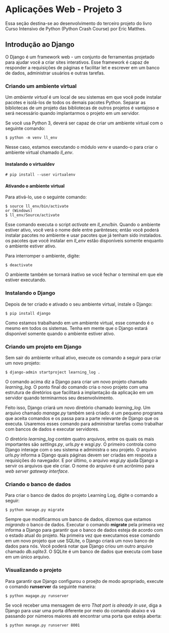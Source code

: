# Aplicações Web - Projeto 3

Essa seção destina-se ao desenvolvimento do terceiro projeto do livro Curso Intensivo de Python (Python Crash Course) por Eric Matthes.

## Introdução ao Django
O Django é um framework web - um conjunto de ferramentas projetado para ajudar você a criar sites interativos. Esse framework é capaz de responder a requisições de páginas e facilitar let e escrever em um banco de dados, administrar usuários e outras tarefas.

### Criando um ambiente virtual
Um *ambiente virtual* é um local de seu sistemas em que você pode instalar pacotes e isolá-los de todos os demais pacotes Python. Separar as bibliotecas de um projeto das bibliotecas de outros projetos é vantajoso e será necessário quando implantarmos o projeto em um servidor.

Se você usa Python 3, deverá ser capaz de criar um ambiente virtual com o seguinte comando:
```
$ python -m venv ll_env
```

Nesse caso, estamos executando o módulo *venv* e usando-o para criar o ambiente virtual chamado *ll_env*.

#### Instalando o virtualdev

```
# pip install --user virtualenv
```

#### Ativando o ambiente virtual
Para ativá-lo, use o seguinte comando:
```
$ source ll_env/bin/activate
or (Windows)
$ ll_env/Source/activate
```

Esse comando executa o script *activate* em *ll_env/bin*. Quando o ambiente estiver ativo, você verá o nome dele entre parênteses; então você poderá instalar pacotes no ambiente e usar pacotes que já tenham sido instalados. os pacotes que você instalar em *ll_env* estão disponíveis somente enquanto o ambiente estiver ativo.

Para interromper o ambiente, digite:
```
$ deactivate
```

O ambiente também se tornará inativo se você fechar o terminal em que ele estiver executando.

### Instalando o Django

Depois de ter criado e ativado o seu ambiente virtual, instale o Django:
```
$ pip install django
```

Como estamos trabalhando em um ambiente virtual, esse comando é o mesmo em todos os sistemas.
Tenha em mente que o Django estará disponível somente quando o ambiente estiver ativo.

### Criando um projeto em Django
Sem sair do ambiente vritual ativo, execute os comando a seguir para criar um novo projeto:
```
$ django-admin startproject learning_log .
```

O comando acima diz a Django para criar um novo projeto chamado *learning_log*. O ponto final do comando cria o novo projeto com uma estrutura de diretórios que facilitará a implantação da aplicação em um servidor quando terminarmos seu desenvolvimento.

Feito isso, Django criará um novo diretório chamado *learning_log*. Um arquivo chamado *manage.py* também será criado: é um pequeno programa que aceita comandos e os passa para a parte relevante de Django que os executa. Usaremos esses comando para administrar tarefas como trabalhar com bancos de dados e executar servidores.

O diretório *learning_log* contém quatro arquivos, entre os quais os mais importantes são *settings.py*, *urls.py* e *wsgi.py*. O primeiro controla como Django interage com o seu sistema e administra o seu projeto. O arquivo *urls.py* informa a Django quais páginas devem ser criadas em resposta a requisições do navegador. E por último, o arquivo *wsgi.py* ajuda Django a servir os arquivos que ele criar. O nome do arquivo é um acrônimo para *web server gateway interface*.

### Criando o banco de dados
Para criar o banco de dados do projeto Learning Log, digite o comando a seguir:
```
$ python manage.py migrate
```

Sempre que modificarmos um banco de dados, dizemos que estamos *migrando* o banco de dados. Executar o comando **migrate** pela primeira vez informa a Django para garantir que o banco de dados esteja de acordo com o estado atual do projeto. Na primeira vez que executamos esse comando em um novo projeto que use SQLite, o Django criará um novo banco de dados para nós. Você poderá notar que Django criou um outro arquivo chamado *db.sqlite3*. O SQLite é um banco de dados que executa com base em um único arquivo.

### Visualizando o projeto
Para garantir que Django configurou o proejto de modo apropriado, execute o comando **runserver** da seguinte maneira:
```
$ python magage.py runserver
```

Se você receber uma mensagem de erro *That port is already in use*, diga a Django para usar uma porta diferente por meio do comando abaixo e vá passando por números maiores até encontrar uma porta que esteja aberta:
```
$ python manage.py runserver 8001
```

